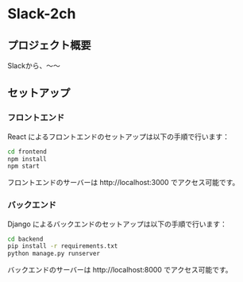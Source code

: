 # Slack-2ch

## プロジェクト概要
Slackから、〜〜

## セットアップ

### フロントエンド
React によるフロントエンドのセットアップは以下の手順で行います：

```bash
cd frontend
npm install
npm start
```

フロントエンドのサーバーは http://localhost:3000 でアクセス可能です。

### バックエンド
Django によるバックエンドのセットアップは以下の手順で行います：

```bash
cd backend
pip install -r requirements.txt
python manage.py runserver
```
バックエンドのサーバーは http://localhost:8000 でアクセス可能です。
